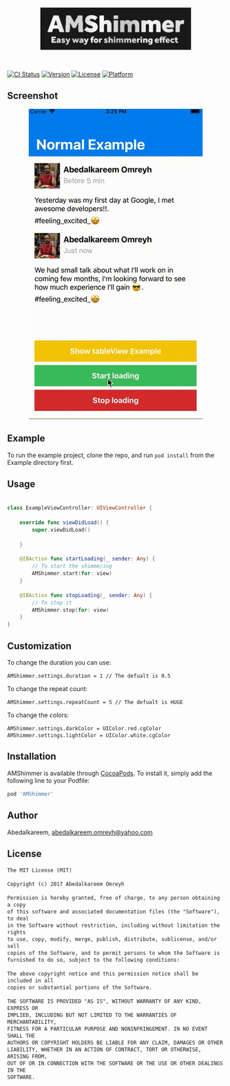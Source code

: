 <p align="center">
<img src="https://raw.githubusercontent.com/Abedalkareem/AMShimmer/master/logo.png"  width="350">  </center>
</p>
<br>


[![CI Status](https://img.shields.io/travis/Abedalkareem/AMShimmer.svg?style=flat)](https://travis-ci.org/Abedalkareem/AMShimmer)
[![Version](https://img.shields.io/cocoapods/v/AMShimmer.svg?style=flat)](https://cocoapods.org/pods/AMShimmer)
[![License](https://img.shields.io/cocoapods/l/AMShimmer.svg?style=flat)](https://cocoapods.org/pods/AMShimmer)
[![Platform](https://img.shields.io/cocoapods/p/AMShimmer.svg?style=flat)](https://cocoapods.org/pods/AMShimmer)

## Screenshot

<p align="center">
<img src="https://raw.githubusercontent.com/Abedalkareem/AMShimmer/master/screenshot.gif">  </center>
</p>


## Example

To run the example project, clone the repo, and run `pod install` from the Example directory first.

## Usage

```swift

class ExampleViewController: UIViewController {

    override func viewDidLoad() {
        super.viewDidLoad()

    }
    
    @IBAction func startLoading(_ sender: Any) {
        // To start the shimmering 
        AMShimmer.start(for: view)
    }
    
    @IBAction func stopLoading(_ sender: Any) {
        // To stop it
        AMShimmer.stop(for: view)
    }
}


```

## Customization

To change the duration you can use:
```
AMShimmer.settings.duration = 1 // The defualt is 0.5
```
To change the repeat count:
```
AMShimmer.settings.repeatCount = 5 // The defualt is HUGE
```
To change the colors:
```
AMShimmer.settings.darkColor = UIColor.red.cgColor
AMShimmer.settings.lightColor = UIColor.white.cgColor
```


## Installation

AMShimmer is available through [CocoaPods](https://cocoapods.org). To install
it, simply add the following line to your Podfile:

```ruby
pod 'AMShimmer'
```

## Author

Abedalkareem, abedalkareem.omreyh@yahoo.com

## License

```
The MIT License (MIT)

Copyright (c) 2017 Abedalkareem Omreyh

Permission is hereby granted, free of charge, to any person obtaining a copy
of this software and associated documentation files (the "Software"), to deal
in the Software without restriction, including without limitation the rights
to use, copy, modify, merge, publish, distribute, sublicense, and/or sell
copies of the Software, and to permit persons to whom the Software is
furnished to do so, subject to the following conditions:

The above copyright notice and this permission notice shall be included in all
copies or substantial portions of the Software.

THE SOFTWARE IS PROVIDED "AS IS", WITHOUT WARRANTY OF ANY KIND, EXPRESS OR
IMPLIED, INCLUDING BUT NOT LIMITED TO THE WARRANTIES OF MERCHANTABILITY,
FITNESS FOR A PARTICULAR PURPOSE AND NONINFRINGEMENT. IN NO EVENT SHALL THE
AUTHORS OR COPYRIGHT HOLDERS BE LIABLE FOR ANY CLAIM, DAMAGES OR OTHER
LIABILITY, WHETHER IN AN ACTION OF CONTRACT, TORT OR OTHERWISE, ARISING FROM,
OUT OF OR IN CONNECTION WITH THE SOFTWARE OR THE USE OR OTHER DEALINGS IN THE
SOFTWARE.


